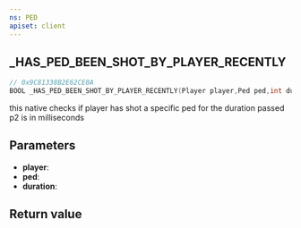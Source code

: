 ```yaml
---
ns: PED
apiset: client
---
```

## _HAS_PED_BEEN_SHOT_BY_PLAYER_RECENTLY

```c
// 0x9C81338B2E62CE0A
BOOL _HAS_PED_BEEN_SHOT_BY_PLAYER_RECENTLY(Player player,Ped ped,int duration);
```

this native checks if player has shot a specific ped for the duration passed p2 is in milliseconds 

## Parameters
* **player**:
* **ped**:
* **duration**:

## Return value